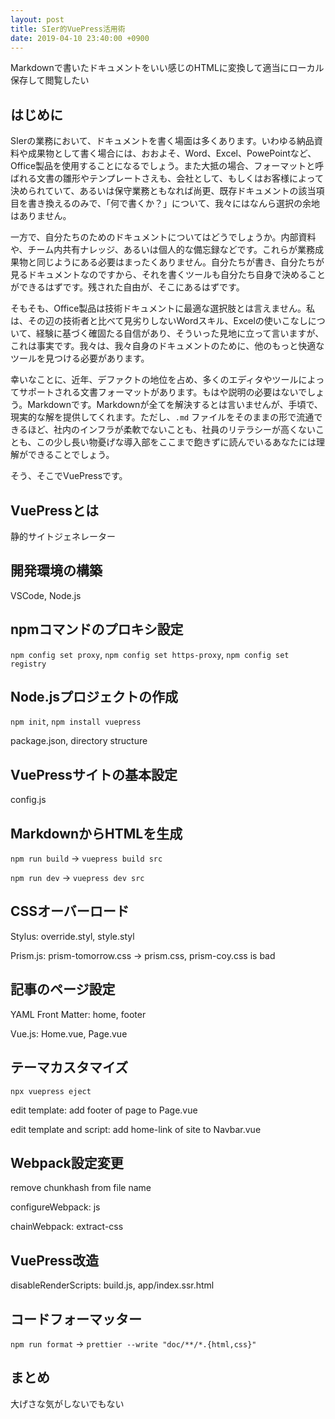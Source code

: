 ```yaml
---
layout: post
title: SIer的VuePress活用術
date: 2019-04-10 23:40:00 +0900
---
```


Markdownで書いたドキュメントをいい感じのHTMLに変換して適当にローカル保存して閲覧したい

## はじめに

SIerの業務において、ドキュメントを書く場面は多くあります。いわゆる納品資料や成果物として書く場合には、おおよそ、Word、Excel、PowePointなど、Office製品を使用することになるでしょう。また大抵の場合、フォーマットと呼ばれる文書の雛形やテンプレートさえも、会社として、もしくはお客様によって決められていて、あるいは保守業務ともなれば尚更、既存ドキュメントの該当項目を書き換えるのみで、「何で書くか？」について、我々にはなんら選択の余地はありません。

一方で、自分たちのためのドキュメントについてはどうでしょうか。内部資料や、チーム内共有ナレッジ、あるいは個人的な備忘録などです。これらが業務成果物と同じようにある必要はまったくありません。自分たちが書き、自分たちが見るドキュメントなのですから、それを書くツールも自分たち自身で決めることができるはずです。残された自由が、そこにあるはずです。

そもそも、Office製品は技術ドキュメントに最適な選択肢とは言えません。私は、その辺の技術者と比べて見劣りしないWordスキル、Excelの使いこなしについて、経験に基づく確固たる自信があり、そういった見地に立って言いますが、これは事実です。我々は、我々自身のドキュメントのために、他のもっと快適なツールを見つける必要があります。

幸いなことに、近年、デファクトの地位を占め、多くのエディタやツールによってサポートされる文書フォーマットがあります。もはや説明の必要はないでしょう。Markdownです。Markdownが全てを解決するとは言いませんが、手頃で、現実的な解を提供してくれます。ただし、`.md` ファイルをそのままの形で流通できるほど、社内のインフラが柔軟でないことも、社員のリテラシーが高くないことも、この少し長い物憂げな導入部をここまで飽きずに読んでいるあなたには理解ができることでしょう。

そう、そこでVuePressです。

## VuePressとは

静的サイトジェネレーター

## 開発環境の構築

VSCode, Node.js

## npmコマンドのプロキシ設定

`npm config set proxy`, `npm config set https-proxy`, `npm config set registry`

## Node.jsプロジェクトの作成

`npm init`, `npm install vuepress`

package.json, directory structure

## VuePressサイトの基本設定

config.js

## MarkdownからHTMLを生成

`npm run build` -> `vuepress build src`

`npm run dev` -> `vuepress dev src`

## CSSオーバーロード

Stylus: override.styl, style.styl

Prism.js: prism-tomorrow.css -> prism.css, prism-coy.css is bad

## 記事のページ設定

YAML Front Matter: home, footer

Vue.js: Home.vue, Page.vue

## テーマカスタマイズ

`npx vuepress eject`

edit template: add footer of page to Page.vue

edit template and script: add home-link of site to Navbar.vue

## Webpack設定変更

remove chunkhash from file name

configureWebpack: js

chainWebpack: extract-css

## VuePress改造

disableRenderScripts: build.js, app/index.ssr.html

## コードフォーマッター

`npm run format` -> `prettier --write "doc/**/*.{html,css}"`

## まとめ

大げさな気がしないでもない
